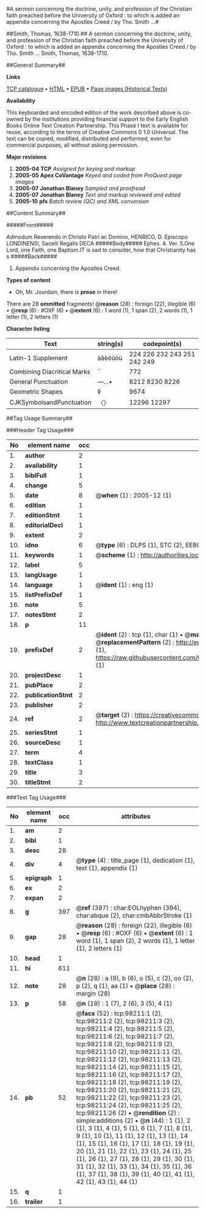 #A sermon concerning the doctrine, unity, and profession of the Christian faith preached before the University of Oxford : to which is added an appendix concerning the Apostles Creed / by Tho. Smith ...#

##Smith, Thomas, 1638-1710.##
A sermon concerning the doctrine, unity, and profession of the Christian faith preached before the University of Oxford : to which is added an appendix concerning the Apostles Creed / by Tho. Smith ...
Smith, Thomas, 1638-1710.

##General Summary##

**Links**

[TCP catalogue](http://www.ota.ox.ac.uk/tcp/)  • 
[HTML](http://tei.it.ox.ac.uk/tcp/Texts-HTML/free/A60/A60585.html)  • 
[EPUB](http://tei.it.ox.ac.uk/tcp/Texts-EPUB/free/A60/A60585.epub) • 
[Page images (Historical Texts)](https://data.historicaltexts.jisc.ac.uk/view?pubId=eebo-13164176e&pageId=eebo-13164176e-98211-1)

**Availability**

This keyboarded and encoded edition of the
	       work described above is co-owned by the institutions
	       providing financial support to the Early English Books
	       Online Text Creation Partnership. This Phase I text is
	       available for reuse, according to the terms of Creative
	       Commons 0 1.0 Universal. The text can be copied,
	       modified, distributed and performed, even for
	       commercial purposes, all without asking permission.

**Major revisions**

1. __2005-04__ __TCP__ *Assigned for keying and markup*
1. __2005-05__ __Apex CoVantage__ *Keyed and coded from ProQuest page images*
1. __2005-07__ __Jonathan Blaney__ *Sampled and proofread*
1. __2005-07__ __Jonathan Blaney__ *Text and markup reviewed and edited*
1. __2005-10__ __pfs__ *Batch review (QC) and XML conversion*

##Content Summary##

#####Front#####

Admodum Reverendo in Christo Patri ac Domino, HENRICO, D. Episcopo LONDINENSI, Sacelli Regalis DECA
#####Body#####
Ephes. 4. Ver. 5.One Lord, one Faith, one Baptism.IT is sad to consider, how that Christianity has s
#####Back#####

1. Appendix concerning the Apostles Creed.

**Types of content**

  * Oh, Mr. Jourdain, there is **prose** in there!

There are 28 **ommitted** fragments! 
 @__reason__ (28) : foreign (22), illegible (6)  •  @__resp__ (6) : #OXF (6)  •  @__extent__ (6) : 1 word (1), 1 span (2), 2 words (1), 1 letter (1), 2 letters (1)

**Character listing**


|Text|string(s)|codepoint(s)|
|---|---|---|
|Latin-1 Supplement|àâèóûòù|224 226 232 243 251 242 249|
|Combining             Diacritical Marks|̄|772|
|General Punctuation|—…•|8212 8230 8226|
|Geometric Shapes|◊|9674|
|CJKSymbolsandPunctuation|〈〉|12296 12297|

##Tag Usage Summary##

###Header Tag Usage###

|No|element name|occ|attributes|
|---|---|---|---|
|1.|__author__|2||
|2.|__availability__|1||
|3.|__biblFull__|1||
|4.|__change__|5||
|5.|__date__|8| @__when__ (1) : 2005-12 (1)|
|6.|__edition__|1||
|7.|__editionStmt__|1||
|8.|__editorialDecl__|1||
|9.|__extent__|2||
|10.|__idno__|6| @__type__ (6) : DLPS (1), STC (2), EEBO-CITATION (1), OCLC (1), VID (1)|
|11.|__keywords__|1| @__scheme__ (1) : http://authorities.loc.gov/ (1)|
|12.|__label__|5||
|13.|__langUsage__|1||
|14.|__language__|1| @__ident__ (1) : eng (1)|
|15.|__listPrefixDef__|1||
|16.|__note__|5||
|17.|__notesStmt__|2||
|18.|__p__|11||
|19.|__prefixDef__|2| @__ident__ (2) : tcp (1), char (1)  •  @__matchPattern__ (2) : ([0-9\-]+):([0-9IVX]+) (1), (.+) (1)  •  @__replacementPattern__ (2) : http://eebo.chadwyck.com/downloadtiff?vid=$1&page=$2 (1), https://raw.githubusercontent.com/textcreationpartnership/Texts/master/tcpchars.xml#$1 (1)|
|20.|__projectDesc__|1||
|21.|__pubPlace__|2||
|22.|__publicationStmt__|2||
|23.|__publisher__|2||
|24.|__ref__|2| @__target__ (2) : https://creativecommons.org/publicdomain/zero/1.0/ (1), http://www.textcreationpartnership.org/docs/. (1)|
|25.|__seriesStmt__|1||
|26.|__sourceDesc__|1||
|27.|__term__|4||
|28.|__textClass__|1||
|29.|__title__|3||
|30.|__titleStmt__|2||


###Text Tag Usage###

|No|element name|occ|attributes|
|---|---|---|---|
|1.|__am__|2||
|2.|__bibl__|1||
|3.|__desc__|28||
|4.|__div__|4| @__type__ (4) : title_page (1), dedication (1), text (1), appendix (1)|
|5.|__epigraph__|1||
|6.|__ex__|2||
|7.|__expan__|2||
|8.|__g__|397| @__ref__ (397) : char:EOLhyphen (394), char:abque (2), char:cmbAbbrStroke (1)|
|9.|__gap__|28| @__reason__ (28) : foreign (22), illegible (6)  •  @__resp__ (6) : #OXF (6)  •  @__extent__ (6) : 1 word (1), 1 span (2), 2 words (1), 1 letter (1), 2 letters (1)|
|10.|__head__|1||
|11.|__hi__|611||
|12.|__note__|28| @__n__ (28) : a (9), b (6), o (5), c (2), oo (2), p (2), q (1), aa (1)  •  @__place__ (28) : margin (28)|
|13.|__p__|58| @__n__ (19) : 1 (7), 2 (6), 3 (5), 4 (1)|
|14.|__pb__|52| @__facs__ (52) : tcp:98211:1 (2), tcp:98211:2 (2), tcp:98211:3 (2), tcp:98211:4 (2), tcp:98211:5 (2), tcp:98211:6 (2), tcp:98211:7 (2), tcp:98211:8 (2), tcp:98211:9 (2), tcp:98211:10 (2), tcp:98211:11 (2), tcp:98211:12 (2), tcp:98211:13 (2), tcp:98211:14 (2), tcp:98211:15 (2), tcp:98211:16 (2), tcp:98211:17 (2), tcp:98211:18 (2), tcp:98211:19 (2), tcp:98211:20 (2), tcp:98211:21 (2), tcp:98211:22 (2), tcp:98211:23 (2), tcp:98211:24 (2), tcp:98211:25 (2), tcp:98211:26 (2)  •  @__rendition__ (2) : simple:additions (2)  •  @__n__ (44) : 1 (1), 2 (1), 3 (1), 4 (1), 5 (1), 6 (1), 7 (1), 8 (1), 9 (1), 10 (1), 11 (1), 12 (1), 13 (1), 14 (1), 15 (1), 16 (1), 17 (1), 18 (1), 19 (1), 20 (1), 21 (1), 22 (1), 23 (1), 24 (1), 25 (1), 26 (1), 27 (1), 28 (1), 29 (1), 30 (1), 31 (1), 32 (1), 33 (1), 34 (1), 35 (1), 36 (1), 37 (1), 38 (1), 39 (1), 40 (1), 41 (1), 42 (1), 43 (1), 44 (1)|
|15.|__q__|1||
|16.|__trailer__|1||
